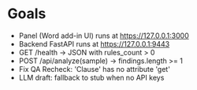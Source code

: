 ﻿# Goals
- Panel (Word add-in UI) runs at https://127.0.0.1:3000
- Backend FastAPI runs at https://127.0.0.1:9443
- GET /health -> JSON with rules_count > 0
- POST /api/analyze(sample) -> findings.length >= 1
- Fix QA Recheck: 'Clause' has no attribute 'get'
- LLM draft: fallback to stub when no API keys
